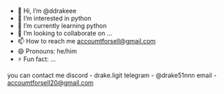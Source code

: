 - 👋 Hi, I’m @ddrakeee
- 👀 I’m interested in python
- 🌱 I’m currently learning python
- 💞️ I’m looking to collaborate on ...
- 📫 How to reach me accoumtforsell@gmail.com
- 😄 Pronouns: he/him
- ⚡ Fun fact: ...

you can contact me discord - drake.ligit
telegram - @drake51nnn
email - accoumtforsell20@gmail.com

<!---
ddrakeee/ddrakeee is a ✨ special ✨ repository because its `README.md` (this file) appears on your GitHub profile.
You can click the Preview link to take a look at your changes.
--->
